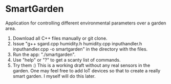 # SmartGarden
Application for controlling different environmental parameters over a garden area.
1) Download all C++ files manually or git clone.
2) Issue "g++ sgard.cpp humidity.h humidity.cpp inputhandler.h inputhandler.cpp -o smartgarden" in the directory with the files.
3) Run the app: "./smartgarden".
4) Use "help" or "?" to get a scanty list of commands.
5) Try them :)
This is a working draft without any real sensors in the garden. One may feel free to add IoT devices so that to create a really smart garden. I myself will do this later.
